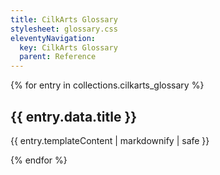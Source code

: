 ```yaml
---
title: CilkArts Glossary
stylesheet: glossary.css
eleventyNavigation:
  key: CilkArts Glossary
  parent: Reference
---
```


{% for entry in collections.cilkarts_glossary %}

## {{ entry.data.title }} 

{{ entry.templateContent | markdownify | safe }}

{% endfor %}


